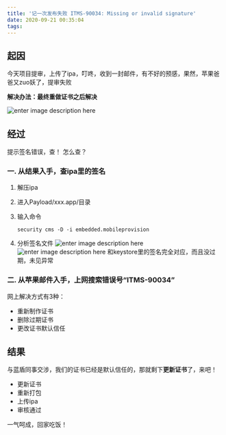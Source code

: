 ```yaml
---
title: '记一次发布失败 ITMS-90034: Missing or invalid signature'
date: 2020-09-21 00:35:04
tags:
---
```


## 起因
今天项目提审，上传了ipa，叮咚，收到一封邮件，有不好的预感，果然，苹果爸爸又zuo妖了，提审失败

**解决办法：最终重做证书之后解决**

![enter image description here](http://km.oa.com/files/photos/pictures/202006/1591364435_57_w1528_h602.png)

## 经过
提示签名错误，查！
怎么查？

### 一. 从结果入手，查ipa里的签名

1. 解压ipa
2. 进入Payload/xxx.app/目录
3. 输入命令 

    ```
    security cms -D -i embedded.mobileprovision
    ```
4. 分析签名文件
![enter image description here](http://km.oa.com/files/photos/pictures/202006/1591364449_93_w1586_h1144.png)
![enter image description here](http://km.oa.com/files/photos/pictures/202006/1591364455_44_w2710_h704.png)
和keystore里的签名完全对应，而且没过期，未见异常

### 二. 从苹果邮件入手，上网搜索错误号“ITMS-90034”

网上解决方式有3种：
* 重新制作证书
* 删除过期证书
* 更改证书默认信任


## 结果

与蓝盾同事交涉，我们的证书已经是默认信任的，那就剩下**更新证书**了，来吧！

* 更新证书
* 重新打包
* 上传ipa
* 审核通过

一气呵成，回家吃饭！